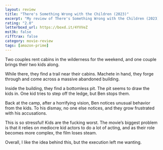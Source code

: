 ```yaml
---
layout: review
title: "There's Something Wrong with the Children (2023)"
excerpt: "My review of There's Something Wrong with the Children (2023)"
rating: "2.0"
letterboxd_url: https://boxd.it/4YVVeZ
mst3k: false
rifftrax: false
category: movie-review
tags: [amazon-prime]
---
```


Two couples rent cabins in the wilderness for the weekend, and one couple brings their two kids along.

While there, they find a trail near their cabins. Machete in hand, they forge through and come across a massive abandoned building.

Inside the building, they find a bottomless pit. The pit seems to draw the kids in. One kid tries to step off the ledge, but Ben stops them.

Back at the camp, after a horrifying vision, Ben notices unusual behavior from the kids. To his dismay, no one else notices, and they grow frustrated with his accusations.

This is so stressful! Kids are the fucking worst. The movie’s biggest problem is that it relies on mediocre kid actors to do a lot of acting, and as their role becomes more complex, the film loses steam.

Overall, I like the idea behind this, but the execution left me wanting.
